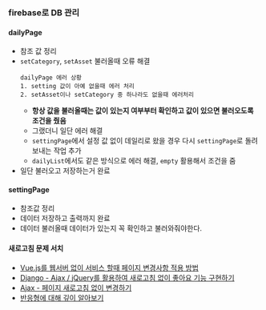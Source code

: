 ### firebase로 DB 관리
#### dailyPage 
- 참조 값 정리
- ```setCategory```, ```setAsset``` 불러올때 오류 해결
	```
	dailyPage 에러 상황
	1. setting 값이 아예 없을때 에러 처리
	2. setAsset이나 setCategory 중 하나라도 없을때 에러처리
	```
	- **항상 값을 불러올때는 값이 있는지 여부부터 확인하고 값이 있으면 불러오도록 조건을 줬음**
	- 그랬더니 일단 에러 해결
	- ```settingPage```에서 설정 값 없이 데일리로 왔을 경우 다시 ```settingPage```로 돌려보내는 작업 추가
	- ```dailyList```에서도 같은 방식으로 에러 해결, ```empty``` 활용해서 조건을 줌
- 일단 불러오고 저장하는거 완료 
	
#### settingPage
- 참조값 정리
- 데이터 저장하고 출력까지 완료
- 데이터 불러올때 데이터가 있는지 꼭 확인하고 불러와줘야한다.


#### 새로고침 문제 서치
- [Vue.js를 웹서버 없이 서비스 할때 페이지 변경사항 적용 방법](https://dong-queue.tistory.com/66)
- [Django - Ajax / jQuery를 활용하여 새로고침 없이 좋아요 기능 구현하기](https://wayhome25.github.io/django/2017/06/25/django-ajax-like-button/)
- [Ajax - 페이지 새로고침 없이 변경하기](https://boxfoxs.tistory.com/293)
- [반응형에 대해 깊이 알아보기](https://kr.vuejs.org/v2/guide/reactivity.html)
